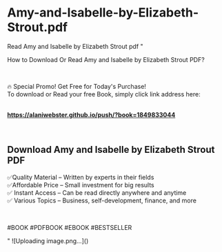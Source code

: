 # Amy-and-Isabelle-by-Elizabeth-Strout.pdf
Read Amy and Isabelle by Elizabeth Strout pdf
"<p>How to Download Or Read Amy and Isabelle by Elizabeth Strout PDF?</p>
<p>&nbsp;</p>
<p>&#128293;  Special Promo! Get Free for Today's Purchase!<br />To download or Read your free Book, simply click link address here:&nbsp;<br />&nbsp;</p>
<p><a href=""https://alaniwebster.github.io/push/?book=1849833044""><strong>https://alaniwebster.github.io/push/?book=1849833044</strong></a></p>
<p>&nbsp;</p>
<h2>Download Amy and Isabelle by Elizabeth Strout PDF</h2>
<p>&#x2705;Quality Material &ndash; Written by experts in their fields<br />&#x2705;Affordable Price &ndash; Small investment for big results<br />&#x2705; Instant Access &ndash; Can be read directly anywhere and anytime<br />&#x2705; Various Topics &ndash; Business, self-development, finance, and more</p>
<p>&nbsp;</p>
<p>#BOOK #PDFBOOK #EBOOK #BESTSELLER</p>
"
![Uploading image.png…]()
